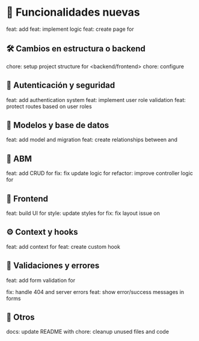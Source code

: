 # 🚀 Funcionalidades nuevas
feat: add <feature name>
feat: implement <feature or module> logic
feat: create page for <section>

# 🛠️ Cambios en estructura o backend
chore: setup project structure for <backend/frontend>
chore: configure <tool or setting>

# 🔐 Autenticación y seguridad
feat: add authentication system
feat: implement user role validation
feat: protect routes based on user roles

# 🧱 Modelos y base de datos
feat: add <model name> model and migration
feat: create relationships between <model1> and <model2>

# 🔄 ABM
feat: add CRUD for <entity>
fix: fix update logic for <entity>
refactor: improve controller logic for <entity>

# 🎨 Frontend
feat: build UI for <page or component>
style: update styles for <component or page>
fix: fix layout issue on <page>

# ⚙️ Context y hooks
feat: add context for <context name>
feat: create custom hook <hook name>

# 🧪 Validaciones y errores
feat: add form validation for <form name>
fix: handle 404 and server errors
feat: show error/success messages in forms

# 🧹 Otros
docs: update README with <info>
chore: cleanup unused files and code
